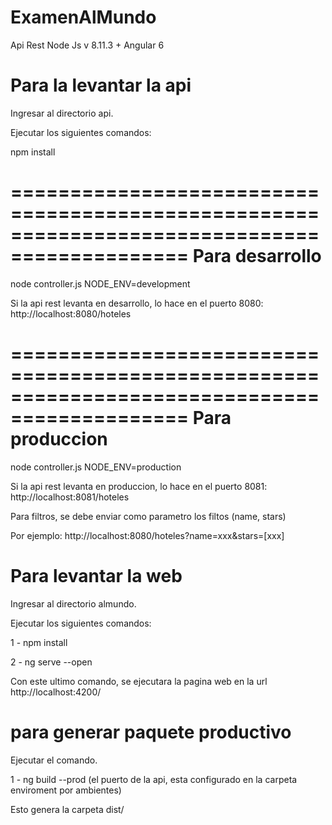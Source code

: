 # ExamenAlMundo
Api Rest Node Js v 8.11.3 + Angular 6

# Para la levantar la api

Ingresar al directorio api.

Ejecutar los siguientes comandos:

npm install

=============================================================================================
Para desarrollo
=============================================================================================

node controller.js NODE_ENV=development

Si la api rest levanta en desarrollo, lo hace en el puerto 8080: http://localhost:8080/hoteles

=============================================================================================
Para produccion
=============================================================================================

node controller.js NODE_ENV=production

Si la api rest levanta en produccion, lo hace en el puerto 8081: http://localhost:8081/hoteles

Para filtros, se debe enviar como parametro los filtos (name, stars)

Por ejemplo: http://localhost:8080/hoteles?name=xxx&stars=[xxx]


# Para levantar la web

Ingresar al directorio almundo.

Ejecutar los siguientes comandos:

1 - npm install

2 - ng serve --open

Con este ultimo comando, se ejecutara la pagina web en la url http://localhost:4200/

# para generar paquete productivo

Ejecutar el comando.

1 - ng build --prod (el puerto de la api, esta configurado en la carpeta enviroment por ambientes)

Esto genera la carpeta dist/


